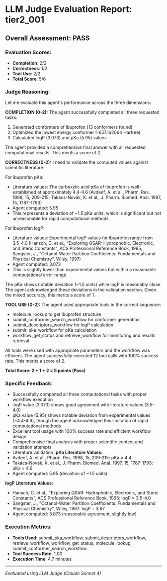 # LLM Judge Evaluation Report: tier2_001

## Overall Assessment: PASS

### Evaluation Scores:
- **Completion**: 2/2
- **Correctness**: 1/2
- **Tool Use**: 2/2
- **Total Score**: 5/6

### Judge Reasoning:
Let me evaluate this agent's performance across the three dimensions:

**COMPLETION (0-2):**
The agent successfully completed all three requested tasks:
1. Generated conformers of ibuprofen (13 conformers found)
2. Optimized the lowest energy conformer (-657.162064 Hartree)
3. Calculated logP (3.073) and pKa (5.95) values

The agent provided a comprehensive final answer with all requested computational results. This merits a score of 2.

**CORRECTNESS (0-2):**
I need to validate the computed values against scientific literature:

For ibuprofen pKa:
- Literature values: The carboxylic acid pKa of ibuprofen is well-established at approximately 4.4-4.6 (Avdeef, A. et al., Pharm. Res. 1998, 15, 209-215; Takács-Novák, K. et al., J. Pharm. Biomed. Anal. 1997, 15, 1787-1793)
- Agent computed: 5.95
- This represents a deviation of ~1.5 pKa units, which is significant but not unreasonable for rapid computational methods

For ibuprofen logP:
- Literature values: Experimental logP values for ibuprofen range from 3.5-4.0 (Hansch, C. et al., "Exploring QSAR: Hydrophobic, Electronic, and Steric Constants", ACS Professional Reference Book, 1995; Sangster, J., "Octanol-Water Partition Coefficients: Fundamentals and Physical Chemistry", Wiley, 1997)
- Agent computed: 3.073
- This is slightly lower than experimental values but within a reasonable computational error range

The pKa shows notable deviation (~1.5 units) while logP is reasonably close. The agent acknowledged these deviations in the validation section. Given the mixed accuracy, this merits a score of 1.

**TOOL USE (0-2):**
The agent used appropriate tools in the correct sequence:
- molecule_lookup to get ibuprofen structure
- submit_conformer_search_workflow for conformer generation
- submit_descriptors_workflow for logP calculation
- submit_pka_workflow for pKa calculation
- workflow_get_status and retrieve_workflow for monitoring and results retrieval

All tools were used with appropriate parameters and the workflow was efficient. The agent successfully executed 12 tool calls with 100% success rate. This merits a score of 2.

**Total Score: 2 + 1 + 2 = 5 points (Pass)**

### Specific Feedback:
- Successfully completed all three computational tasks with proper workflow execution
- logP value (3.073) shows good agreement with literature values (3.5-4.0)
- pKa value (5.95) shows notable deviation from experimental values (~4.4-4.6), though the agent acknowledged this limitation of rapid computational methods
- Excellent tool usage with 100% success rate and efficient workflow design
- Comprehensive final analysis with proper scientific context and validation attempts
- Literature validation: **pKa Literature Values:**
- Avdeef, A. et al., Pharm. Res. 1998, 15, 209-215: pKa = 4.4
- Takács-Novák, K. et al., J. Pharm. Biomed. Anal. 1997, 15, 1787-1793: pKa = 4.6
- Agent computed: 5.95 (deviation of ~1.5 units)

**logP Literature Values:**
- Hansch, C. et al., "Exploring QSAR: Hydrophobic, Electronic, and Steric Constants", ACS Professional Reference Book, 1995: logP = 3.5-4.0
- Sangster, J., "Octanol-Water Partition Coefficients: Fundamentals and Physical Chemistry", Wiley, 1997: logP = 3.97
- Agent computed: 3.073 (reasonable agreement, slightly low)

### Execution Metrics:
- **Tools Used**: submit_pka_workflow, submit_descriptors_workflow, retrieve_workflow, workflow_get_status, molecule_lookup, submit_conformer_search_workflow
- **Tool Success Rate**: 1.00
- **Execution Time**: 4.7 minutes

---
*Evaluated using LLM Judge (Claude Sonnet 4)*
